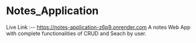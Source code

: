 # Notes_Application
Live Link :-- https://notes-application-z6p9.onrender.com
A notes Web App with complete functionalities of CRUD and Seach by user.
